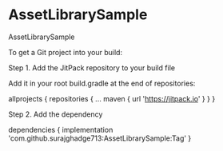 # AssetLibrarySample
AssetLibrarySample

To get a Git project into your build:

Step 1. Add the JitPack repository to your build file

Add it in your root build.gradle at the end of repositories:

allprojects {
		repositories {
			...
			maven { url 'https://jitpack.io' }
		}
	}
	
Step 2. Add the dependency

dependencies {
	        implementation 'com.github.surajghadge713:AssetLibrarySample:Tag'
	}
